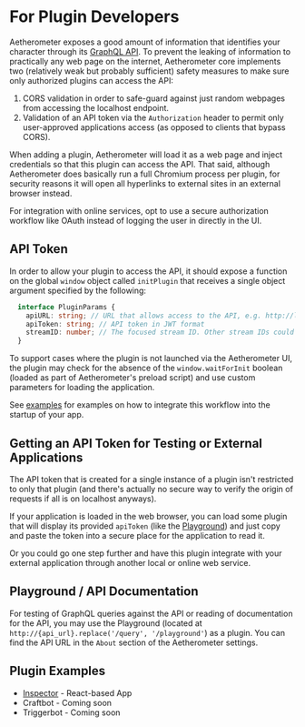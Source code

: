 # For Plugin Developers

Aetherometer exposes a good amount of information that identifies your
character through its [GraphQL API](core/models/schema.graphql). To prevent
the leaking of information to practically any web page on the internet,
Aetherometer core implements two (relatively weak but probably sufficient)
safety measures to make sure only authorized plugins can access the API:
  1. CORS validation in order to safe-guard against just random webpages from
     accessing the localhost endpoint.
  2. Validation of an API token via the `Authorization` header to permit only
     user-approved applications access (as opposed to clients that bypass
     CORS).

When adding a plugin, Aetherometer will load it as a web page and inject
credentials so that this plugin can access the API. That said, although
Aetherometer does basically run a full Chromium process per plugin,
for security reasons it will open all hyperlinks to external sites in an
external browser instead.

For integration with online services, opt to use a secure authorization
workflow like OAuth instead of logging the user in directly in the UI.

## API Token

In order to allow your plugin to access the API, it should expose a function
on the global `window` object called `initPlugin` that receives a single
object argument specified by the following:
  ```typescript
    interface PluginParams {
      apiURL: string; // URL that allows access to the API, e.g. http://localhost:8080/query
      apiToken: string; // API token in JWT format
      streamID: number; // The focused stream ID. Other stream IDs could be handled by other instances of the same plugin
    }
  ```

To support cases where the plugin is not launched via the Aetherometer UI,
the plugin may check for the absence of the `window.waitForInit` boolean
(loaded as part of Aetherometer's preload script) and use custom parameters
for loading the application.

See [examples](#plugin-examples) for examples on how to integrate this
workflow into the startup of your app.

## Getting an API Token for Testing or External Applications

The API token that is created for a single instance of a plugin isn't
restricted to only that plugin (and there's actually no secure way to
verify the origin of requests if all is on localhost anyways).

If your application is loaded in the web browser, you can load some plugin
that will display its provided `apiToken` (like the
[Playground](#playground)) and just copy and paste the token into
a secure place for the application to read it.

Or you could go one step further and have this plugin integrate with your
external application through another local or online web service.

## Playground / API Documentation

For testing of GraphQL queries against the API or reading of documentation
for the API, you may use the Playground (located at
`http://{api_url}.replace('/query', '/playground'`) as a plugin. You can find
the API URL in the `About` section of the Aetherometer settings.

## Plugin Examples
 - [Inspector](https://github.com/ff14wed/inspector-plugin) - React-based App
 - Craftbot - Coming soon
 - Triggerbot - Coming soon